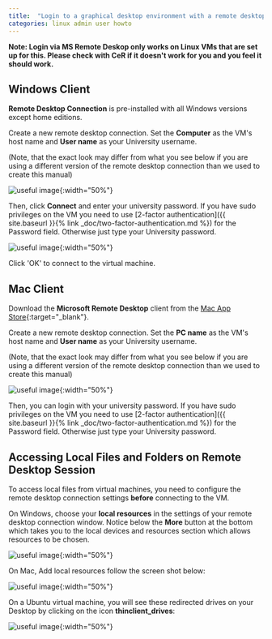 ```yaml
---
title:  "Login to a graphical desktop environment with a remote desktop client"
categories: linux admin user howto
---
```


__Note: Login via MS Remote Deskop only works on Linux VMs that are set up for this. Please check with CeR if it doesn't work for you and you feel it should work.__

## Windows Client

**Remote Desktop Connection** is pre-installed with all Windows versions except home editions. 

Create a new remote desktop connection. Set the **Computer** as the VM's host name and **User name** as your University username.

(Note, that the exact look may differ from what you see below if you are using a different version of the remote desktop connection than we used to create this manual)

![useful image](../assets/doc/linux-rdp-client/screenshot1.png){:width="50%"}

Then, click **Connect** and enter your university password. If you have sudo privileges on the VM you need to use [2-factor authentication]({{ site.baseurl }}{% link _doc/two-factor-authentication.md %}) for the Password field. Otherwise just type your University password.

![useful image](../assets/doc/linux-rdp-client/screenshot1a.png){:width="50%"}

Click 'OK' to connect to the virtual machine.

## Mac Client

Download the **Microsoft Remote Desktop** client from the [Mac App Store](https://itunes.apple.com/us/app/microsoft-remote-desktop/id1295203466?mt=12){:target="_blank"}.

Create a new remote desktop connection. Set the **PC name** as the VM's host name and **User name** as your University username.

(Note, that the exact look may differ from what you see below if you are using a different version of the remote desktop connection than we used to create this manual)
    
![useful image](../assets/doc/linux-rdp-client/screenshot2.png){:width="50%"}

Then, you can login with your university password. If you have sudo privileges on the VM you need to use [2-factor authentication]({{ site.baseurl }}{% link _doc/two-factor-authentication.md %}) for the Password field. Otherwise just type your University password.


## Accessing Local Files and Folders on Remote Desktop Session

To access local files from virtual machines, you need to configure the remote desktop connection settings **before** connecting to the VM.

On Windows, choose your **local resources** in the settings of your remote desktop connection window.  Notice below the **More** button at the bottom which takes you to the local devices and resources section which allows resources to be chosen.

![useful image](../assets/doc/linux-rdp-client/screenshot3.png){:width="50%"}

On Mac, Add local resources follow the screen shot below:

![useful image](../assets/doc/linux-rdp-client/screenshot4.png){:width="50%"}

On a Ubuntu virtual machine, you will see these redirected drives on your Desktop by clicking on the icon **thinclient_drives**:

![useful image](../assets/doc/linux-rdp-client/screenshot5.png){:width="50%"}

